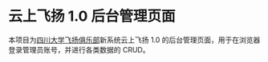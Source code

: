# 云上飞扬 1.0 后台管理页面

本项目为[四川大学飞扬俱乐部](https://fyscu.com)新系统云上飞扬 1.0 的后台管理页面，用于在浏览器登录管理员账号，并进行各类数据的 CRUD。
